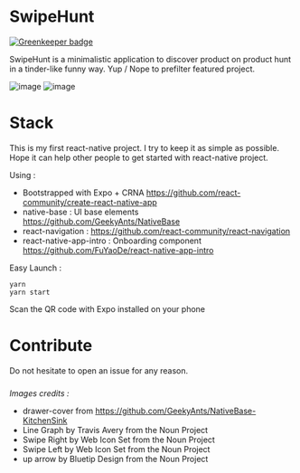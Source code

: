 # SwipeHunt

[![Greenkeeper badge](https://badges.greenkeeper.io/notifme/swipehunt.svg)](https://greenkeeper.io/)

SwipeHunt is a minimalistic application to discover product on product hunt in a tinder-like funny way. Yup / Nope to prefilter featured project.

![image](https://user-images.githubusercontent.com/1775047/28575541-878db25a-7151-11e7-86c4-7a1755516caf.png)
![image](https://user-images.githubusercontent.com/1775047/28575561-929adace-7151-11e7-8d97-20c5b7c06012.png)


# Stack

This is my first react-native project. I try to keep it as simple as possible. Hope it can help other people to get started with react-native project.

Using :

* Bootstrapped with Expo + CRNA https://github.com/react-community/create-react-native-app
* native-base : UI base elements https://github.com/GeekyAnts/NativeBase
* react-navigation : https://github.com/react-community/react-navigation
* react-native-app-intro : Onboarding component https://github.com/FuYaoDe/react-native-app-intro

Easy Launch :

```
yarn
yarn start
```

Scan the QR code with Expo installed on your phone

# Contribute

Do not hesitate to open an issue for any reason.

##### 

_Images credits :_

* drawer-cover from https://github.com/GeekyAnts/NativeBase-KitchenSink
* Line Graph by Travis Avery from the Noun Project
* Swipe Right by Web Icon Set from the Noun Project
* Swipe Left by Web Icon Set from the Noun Project
* up arrow by Bluetip Design from the Noun Project
